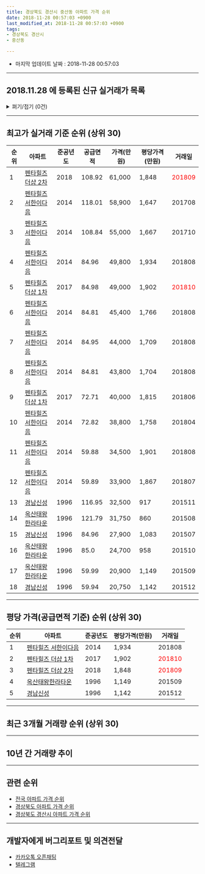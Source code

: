 ```yaml
---
title: 경상북도 경산시 중산동 아파트 가격 순위
date: 2018-11-28 00:57:03 +0900
last_modified_at: 2018-11-28 00:57:03 +0900
tags:
- 경상북도 경산시
- 중산동

---
```


* 마지막 업데이트 날짜 : 2018-11-28 00:57:03

---

## 2018.11.28 에 등록된 신규 실거래가 목록

<details>
<summary>펴기/접기 (0건)</summary>
<div markdown="1">

|아파트|준공년도|공급면적|가격(만원)|평당가격(만원)|거래일|
|---|---|---|---|---|---|
|없음||||||


</div>
</details>

---

## 최고가 실거래 기준 순위 (상위 30)


|순위|아파트|준공년도|공급면적|가격(만원)|평당가격(만원)|거래일|
|---|---|---|---|---|---|---|
|1|[펜타힐즈 더샵 2차](https://search.naver.com/search.naver?query=%EA%B2%BD%EC%83%81%EB%B6%81%EB%8F%84+%EA%B2%BD%EC%82%B0%EC%8B%9C+%EC%A4%91%EC%82%B0%EB%8F%99+%ED%8E%9C%ED%83%80%ED%9E%90%EC%A6%88+%EB%8D%94%EC%83%B5+2%EC%B0%A8)|2018|108.92|61,000|1,848|<span style="color:red">201809</span>|
|2|[펜타힐즈 서한이다음](https://search.naver.com/search.naver?query=%EA%B2%BD%EC%83%81%EB%B6%81%EB%8F%84+%EA%B2%BD%EC%82%B0%EC%8B%9C+%EC%A4%91%EC%82%B0%EB%8F%99+%ED%8E%9C%ED%83%80%ED%9E%90%EC%A6%88+%EC%84%9C%ED%95%9C%EC%9D%B4%EB%8B%A4%EC%9D%8C)|2014|118.01|58,900|1,647|201708|
|3|[펜타힐즈 서한이다음](https://search.naver.com/search.naver?query=%EA%B2%BD%EC%83%81%EB%B6%81%EB%8F%84+%EA%B2%BD%EC%82%B0%EC%8B%9C+%EC%A4%91%EC%82%B0%EB%8F%99+%ED%8E%9C%ED%83%80%ED%9E%90%EC%A6%88+%EC%84%9C%ED%95%9C%EC%9D%B4%EB%8B%A4%EC%9D%8C)|2014|108.84|55,000|1,667|201710|
|4|[펜타힐즈 서한이다음](https://search.naver.com/search.naver?query=%EA%B2%BD%EC%83%81%EB%B6%81%EB%8F%84+%EA%B2%BD%EC%82%B0%EC%8B%9C+%EC%A4%91%EC%82%B0%EB%8F%99+%ED%8E%9C%ED%83%80%ED%9E%90%EC%A6%88+%EC%84%9C%ED%95%9C%EC%9D%B4%EB%8B%A4%EC%9D%8C)|2014|84.96|49,800|1,934|201808|
|5|[펜타힐즈 더샵 1차](https://search.naver.com/search.naver?query=%EA%B2%BD%EC%83%81%EB%B6%81%EB%8F%84+%EA%B2%BD%EC%82%B0%EC%8B%9C+%EC%A4%91%EC%82%B0%EB%8F%99+%ED%8E%9C%ED%83%80%ED%9E%90%EC%A6%88+%EB%8D%94%EC%83%B5+1%EC%B0%A8)|2017|84.98|49,000|1,902|<span style="color:red">201810</span>|
|6|[펜타힐즈 서한이다음](https://search.naver.com/search.naver?query=%EA%B2%BD%EC%83%81%EB%B6%81%EB%8F%84+%EA%B2%BD%EC%82%B0%EC%8B%9C+%EC%A4%91%EC%82%B0%EB%8F%99+%ED%8E%9C%ED%83%80%ED%9E%90%EC%A6%88+%EC%84%9C%ED%95%9C%EC%9D%B4%EB%8B%A4%EC%9D%8C)|2014|84.81|45,400|1,766|201808|
|7|[펜타힐즈 서한이다음](https://search.naver.com/search.naver?query=%EA%B2%BD%EC%83%81%EB%B6%81%EB%8F%84+%EA%B2%BD%EC%82%B0%EC%8B%9C+%EC%A4%91%EC%82%B0%EB%8F%99+%ED%8E%9C%ED%83%80%ED%9E%90%EC%A6%88+%EC%84%9C%ED%95%9C%EC%9D%B4%EB%8B%A4%EC%9D%8C)|2014|84.95|44,000|1,709|201808|
|8|[펜타힐즈 서한이다음](https://search.naver.com/search.naver?query=%EA%B2%BD%EC%83%81%EB%B6%81%EB%8F%84+%EA%B2%BD%EC%82%B0%EC%8B%9C+%EC%A4%91%EC%82%B0%EB%8F%99+%ED%8E%9C%ED%83%80%ED%9E%90%EC%A6%88+%EC%84%9C%ED%95%9C%EC%9D%B4%EB%8B%A4%EC%9D%8C)|2014|84.81|43,800|1,704|201808|
|9|[펜타힐즈 더샵 1차](https://search.naver.com/search.naver?query=%EA%B2%BD%EC%83%81%EB%B6%81%EB%8F%84+%EA%B2%BD%EC%82%B0%EC%8B%9C+%EC%A4%91%EC%82%B0%EB%8F%99+%ED%8E%9C%ED%83%80%ED%9E%90%EC%A6%88+%EB%8D%94%EC%83%B5+1%EC%B0%A8)|2017|72.71|40,000|1,815|201806|
|10|[펜타힐즈 서한이다음](https://search.naver.com/search.naver?query=%EA%B2%BD%EC%83%81%EB%B6%81%EB%8F%84+%EA%B2%BD%EC%82%B0%EC%8B%9C+%EC%A4%91%EC%82%B0%EB%8F%99+%ED%8E%9C%ED%83%80%ED%9E%90%EC%A6%88+%EC%84%9C%ED%95%9C%EC%9D%B4%EB%8B%A4%EC%9D%8C)|2014|72.82|38,800|1,758|201804|
|11|[펜타힐즈 서한이다음](https://search.naver.com/search.naver?query=%EA%B2%BD%EC%83%81%EB%B6%81%EB%8F%84+%EA%B2%BD%EC%82%B0%EC%8B%9C+%EC%A4%91%EC%82%B0%EB%8F%99+%ED%8E%9C%ED%83%80%ED%9E%90%EC%A6%88+%EC%84%9C%ED%95%9C%EC%9D%B4%EB%8B%A4%EC%9D%8C)|2014|59.88|34,500|1,901|201808|
|12|[펜타힐즈 서한이다음](https://search.naver.com/search.naver?query=%EA%B2%BD%EC%83%81%EB%B6%81%EB%8F%84+%EA%B2%BD%EC%82%B0%EC%8B%9C+%EC%A4%91%EC%82%B0%EB%8F%99+%ED%8E%9C%ED%83%80%ED%9E%90%EC%A6%88+%EC%84%9C%ED%95%9C%EC%9D%B4%EB%8B%A4%EC%9D%8C)|2014|59.89|33,900|1,867|201807|
|13|[경남신성](https://search.naver.com/search.naver?query=%EA%B2%BD%EC%83%81%EB%B6%81%EB%8F%84+%EA%B2%BD%EC%82%B0%EC%8B%9C+%EC%A4%91%EC%82%B0%EB%8F%99+%EA%B2%BD%EB%82%A8%EC%8B%A0%EC%84%B1)|1996|116.95|32,500|917|201511|
|14|[옥산태왕한라타운](https://search.naver.com/search.naver?query=%EA%B2%BD%EC%83%81%EB%B6%81%EB%8F%84+%EA%B2%BD%EC%82%B0%EC%8B%9C+%EC%A4%91%EC%82%B0%EB%8F%99+%EC%98%A5%EC%82%B0%ED%83%9C%EC%99%95%ED%95%9C%EB%9D%BC%ED%83%80%EC%9A%B4)|1996|121.79|31,750|860|201508|
|15|[경남신성](https://search.naver.com/search.naver?query=%EA%B2%BD%EC%83%81%EB%B6%81%EB%8F%84+%EA%B2%BD%EC%82%B0%EC%8B%9C+%EC%A4%91%EC%82%B0%EB%8F%99+%EA%B2%BD%EB%82%A8%EC%8B%A0%EC%84%B1)|1996|84.96|27,900|1,083|201507|
|16|[옥산태왕한라타운](https://search.naver.com/search.naver?query=%EA%B2%BD%EC%83%81%EB%B6%81%EB%8F%84+%EA%B2%BD%EC%82%B0%EC%8B%9C+%EC%A4%91%EC%82%B0%EB%8F%99+%EC%98%A5%EC%82%B0%ED%83%9C%EC%99%95%ED%95%9C%EB%9D%BC%ED%83%80%EC%9A%B4)|1996|85.0|24,700|958|201510|
|17|[옥산태왕한라타운](https://search.naver.com/search.naver?query=%EA%B2%BD%EC%83%81%EB%B6%81%EB%8F%84+%EA%B2%BD%EC%82%B0%EC%8B%9C+%EC%A4%91%EC%82%B0%EB%8F%99+%EC%98%A5%EC%82%B0%ED%83%9C%EC%99%95%ED%95%9C%EB%9D%BC%ED%83%80%EC%9A%B4)|1996|59.99|20,900|1,149|201509|
|18|[경남신성](https://search.naver.com/search.naver?query=%EA%B2%BD%EC%83%81%EB%B6%81%EB%8F%84+%EA%B2%BD%EC%82%B0%EC%8B%9C+%EC%A4%91%EC%82%B0%EB%8F%99+%EA%B2%BD%EB%82%A8%EC%8B%A0%EC%84%B1)|1996|59.94|20,750|1,142|201512|


---

## 평당 가격(공급면적 기준) 순위 (상위 30)


|순위|아파트|준공년도|평당가격(만원)|거래일|
|---|---|---|---|---|
|1|[펜타힐즈 서한이다음](https://search.naver.com/search.naver?query=%EA%B2%BD%EC%83%81%EB%B6%81%EB%8F%84+%EA%B2%BD%EC%82%B0%EC%8B%9C+%EC%A4%91%EC%82%B0%EB%8F%99+%ED%8E%9C%ED%83%80%ED%9E%90%EC%A6%88+%EC%84%9C%ED%95%9C%EC%9D%B4%EB%8B%A4%EC%9D%8C)|2014|1,934|201808|
|2|[펜타힐즈 더샵 1차](https://search.naver.com/search.naver?query=%EA%B2%BD%EC%83%81%EB%B6%81%EB%8F%84+%EA%B2%BD%EC%82%B0%EC%8B%9C+%EC%A4%91%EC%82%B0%EB%8F%99+%ED%8E%9C%ED%83%80%ED%9E%90%EC%A6%88+%EB%8D%94%EC%83%B5+1%EC%B0%A8)|2017|1,902|<span style="color:red">201810</span>|
|3|[펜타힐즈 더샵 2차](https://search.naver.com/search.naver?query=%EA%B2%BD%EC%83%81%EB%B6%81%EB%8F%84+%EA%B2%BD%EC%82%B0%EC%8B%9C+%EC%A4%91%EC%82%B0%EB%8F%99+%ED%8E%9C%ED%83%80%ED%9E%90%EC%A6%88+%EB%8D%94%EC%83%B5+2%EC%B0%A8)|2018|1,848|<span style="color:red">201809</span>|
|4|[옥산태왕한라타운](https://search.naver.com/search.naver?query=%EA%B2%BD%EC%83%81%EB%B6%81%EB%8F%84+%EA%B2%BD%EC%82%B0%EC%8B%9C+%EC%A4%91%EC%82%B0%EB%8F%99+%EC%98%A5%EC%82%B0%ED%83%9C%EC%99%95%ED%95%9C%EB%9D%BC%ED%83%80%EC%9A%B4)|1996|1,149|201509|
|5|[경남신성](https://search.naver.com/search.naver?query=%EA%B2%BD%EC%83%81%EB%B6%81%EB%8F%84+%EA%B2%BD%EC%82%B0%EC%8B%9C+%EC%A4%91%EC%82%B0%EB%8F%99+%EA%B2%BD%EB%82%A8%EC%8B%A0%EC%84%B1)|1996|1,142|201512|


---

## 최근 3개월 거래량 순위 (상위 30)


<div style="width:100%;">
    <canvas id="deal_count_ranking" height="250"></canvas>
</div>


<script>
new Chart(document.getElementById("deal_count_ranking"), {
    type: 'horizontalBar',
    data: {
        labels: ['경남신성', '펜타힐즈 서한이다음', '옥산태왕한라타운', '펜타힐즈 더샵 1차', '펜타힐즈 더샵 2차'],
        datasets: [{
            label: '실거래 수',
            data: [12, 12, 10, 3, 1],
            borderColor: "rgba(255, 0, 128, 1)",
            backgroundColor: "rgba(255, 0, 128, 0.5)",
            fill: false,
        }]
    },
    options: {
        responsive: true,
        title: {
            display: true,
            text: '최근 3개월 거래량 순위'
        },
        tooltips: {
            mode: 'index',
            intersect: false,
            callbacks: {
                title: function(tooltipItems, data) {
                    return "실거래 수:";
                },
                label: function(tooltipItem, data) {
                    return data.labels[tooltipItem.index] + ": " + tooltipItem.xLabel;
                }
            }
        },
        hover: {
            mode: 'nearest',
            intersect: true
        },
        scales: {
            xAxes: [{
                display: true,
                scaleLabel: {
                    display: true,
                    labelString: '실거래 수'
                },
                ticks: {
                    suggestedMin: 0,
                }
            }],
            yAxes: [{
                display: true,
                ticks: {
                    autoSkip: false,
                    callback: function(value, index, values) {
                        if (value.length > 15)
                            return value.substr(0, 13) + "...";
                        else
                            return value;
                    }
                },
                scaleLabel: {
                    display: false,
                }
            }]
        }
    }
});

</script>


---

## 10년 간 거래량 추이


<div style="width:100%;">
    <canvas id="deal_progress" height="250"></canvas>
</div>

<script>
new Chart(document.getElementById("deal_progress"), {
    type: 'line',
    data: {
        labels: ['200811','200812','200901','200902','200903','200904','200905','200906','200907','200908','200909','200910','200911','200912','201001','201002','201003','201004','201005','201006','201007','201008','201009','201010','201011','201012','201101','201102','201103','201104','201105','201106','201107','201108','201109','201110','201111','201112','201201','201202','201203','201204','201205','201206','201207','201208','201209','201210','201211','201212','201301','201302','201303','201304','201305','201306','201307','201308','201309','201310','201311','201312','201401','201402','201403','201404','201405','201406','201407','201408','201409','201410','201411','201412','201501','201502','201503','201504','201505','201506','201507','201508','201509','201510','201511','201512','201601','201602','201603','201604','201605','201606','201607','201608','201609','201610','201611','201612','201701','201702','201703','201704','201705','201706','201707','201708','201709','201710','201711','201712','201801','201802','201803','201804','201805','201806','201807','201808','201809','201810','201811'],
        datasets: [{
            label: '실거래 수',
            pointRadius: 1,
            data: [2, 1, 7, 9, 6, 6, 8, 6, 7, 11, 9, 11, 8, 13, 6, 6, 6, 7, 5, 11, 12, 11, 9, 9, 18, 17, 14, 23, 19, 10, 17, 23, 4, 15, 15, 10, 15, 9, 6, 17, 16, 6, 8, 7, 5, 4, 13, 12, 8, 6, 7, 13, 28, 24, 20, 25, 11, 9, 15, 19, 14, 6, 10, 11, 5, 9, 8, 11, 10, 11, 13, 10, 7, 14, 23, 15, 35, 23, 15, 17, 9, 11, 8, 10, 5, 3, 2, 3, 8, 4, 6, 5, 6, 7, 13, 22, 14, 14, 10, 18, 13, 13, 16, 33, 36, 36, 24, 16, 4, 17, 13, 14, 18, 18, 11, 27, 12, 18, 20, 17, 1],
            borderColor: "rgba(255, 201, 14, 1)",
            backgroundColor: "rgba(255, 201, 14, 0.5)",
            fill: true,
        }]
    },
    options: {
        responsive: true,
        title: {
            display: true,
            text: '10년간 거래량 추이'
        },
        tooltips: {
            mode: 'index',
            intersect: false,
        },
        hover: {
            mode: 'nearest',
            intersect: true
        },
        scales: {
            xAxes: [{
                display: true,
                scaleLabel: {
                    display: true,
                    labelString: '년/월'
                }
            }],
            yAxes: [{
                display: true,
                ticks: {
                    suggestedMin: 0,
                },
                scaleLabel: {
                    display: true,
                    labelString: '실거래 수'
                }
            }]
        }
    }
});

</script>


---

## 관련 순위

- [전국 아파트 가격 순위](https://inasie.github.io/apt-ranking/전국)
- [경상북도 아파트 가격 순위](https://inasie.github.io/apt-ranking/경상북도)
- [경상북도 경산시 아파트 가격 순위](https://inasie.github.io/apt-ranking/경상북도-경산시)


---

## 개발자에게 버그리포트 및 의견전달

- [카카오톡 오픈채팅](https://open.kakao.com/o/gLJUAP4)
- [텔레그램](https://t.me/inasie)

